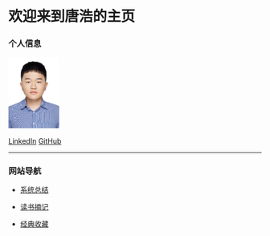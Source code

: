 # 欢迎来到唐浩的主页

### 个人信息
<img src="photo.jpg" height="20%" width="20%"> 

[LinkedIn](https://www.linkedin.cn/incareer/in/%E6%B5%A9-hao-tang-%E5%94%90-3853811b3) [GitHub](https://github.com/TangHao99)

---

### 网站导航
+ [系统总结](https://tanghao99.notion.site/722389a49d7c480faae9a95427a65777)

+ [读书摘记](https://tanghao99.notion.site/7ecf8d81773248b6814bbea6c8dacf47)

+ [经典收藏](/2_ClassicalCollection/index.md)
<!-- + [收藏帖子](/2_ClassicalCollection/index.md#收藏帖子)
+ [自制歌单](/2_ClassicalCollection/index.md#自制歌单)
+ [优质视频](/2_ClassicalCollection/index.md#优质视频)
+ [经典图片](/2_ClassicalCollection/index.md#经典图片) -->


​    